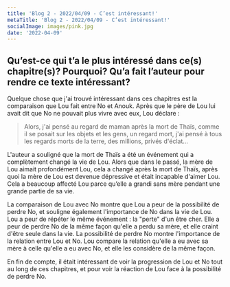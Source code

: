 ```yaml
---
title: 'Blog 2 - 2022/04/09 - C’est intéressant!'
metaTitle: 'Blog 2 - 2022/04/09 - C’est intéressant!'
socialImage: images/pink.jpg
date: '2022-04-09'
---
```


## Qu’est-ce qui t’a le plus intéressé dans ce(s) chapitre(s)? Pourquoi? Qu’a fait l’auteur pour rendre ce texte intéressant?

Quelque chose que j'ai trouvé intéressant dans ces chapitres est la comparaison que Lou fait entre No et Anouk. Après que le père de Lou lui avait dit que No ne pouvait plus vivre avec eux, Lou déclare :

> Alors, j'ai pensé au regard de maman après la mort de Thaïs, comme il se posait sur les objets et les gens, un regard mort, j'ai pensé à tous les regards morts de la terre, des millions, privés d'éclat...

L'auteur a souligné que la mort de Thaïs a été un événement qui a complètement changé la vie de Lou. Alors que dans le passé, la mère de Lou aimait profondément Lou, cela a changé après la mort de Thaïs, après quoi la mère de Lou est devenue dépressive et était incapable d'aimer Lou. Cela a beaucoup affecté Lou parce qu’elle a grandi sans mère pendant une grande partie de sa vie.

La comparaison de Lou avec No montre que Lou a peur de la possibilité de perdre No, et souligne également l'importance de No dans la vie de Lou. Lou a peur de répéter le même événement : la "perte" d'un être cher. Elle a peur de perdre No de la même façon qu'elle a perdu sa mère, et elle craint d'être seule dans la vie. La possibilité de perdre No montre l'importance de la relation entre Lou et No. Lou compare la relation qu'elle a eu avec sa mère à celle qu'elle a eu avec No, et elle les considère de la même façon.

En fin de compte, il était intéressant de voir la progression de Lou et No tout au long de ces chapitres, et pour voir la réaction de Lou face à la possibilité de perdre No.
